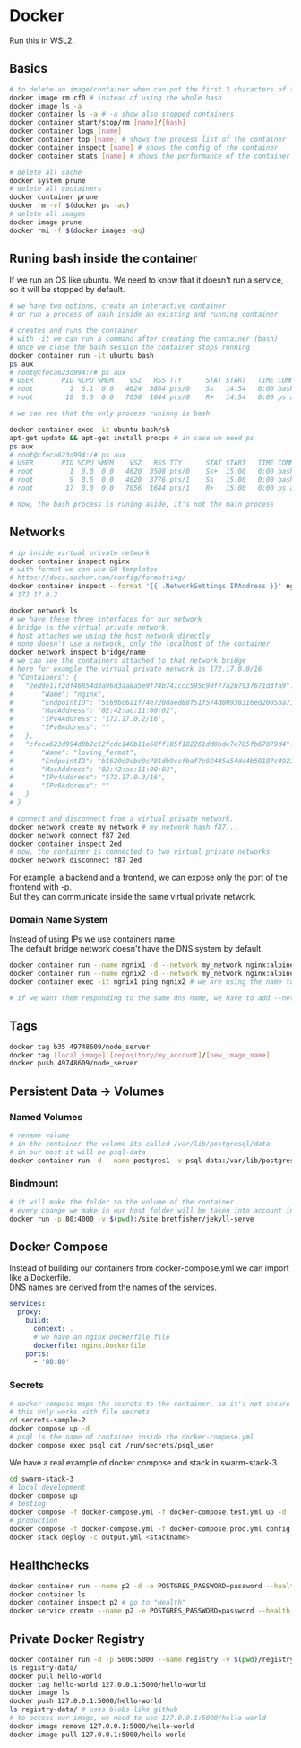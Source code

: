 # Docker

Run this in WSL2.

## Basics

```bash
# to delete an image/container when can put the first 3 characters of the hash
docker image rm cf0 # instead of using the whole hash
docker image ls -a
docker container ls -a # -a show also stopped containers
docker container start/stop/rm [name]/[hash]
docker container logs [name]
docker container top [name] # shows the process list of the container
docker container inspect [name] # shows the config of the container
docker container stats [name] # shows the performance of the container
```

```bash
# delete all cache
docker system prune
# delete all containers
docker container prune
docker rm -vf $(docker ps -aq)
# delete all images
docker image prune
docker rmi -f $(docker images -aq)
```

## Runing bash inside the container

If we run an OS like ubuntu. We need to know that it doesn't run a service, so it will be stopped by default.

```bash
# we have two options, create an interactive container
# or run a process of bash inside an existing and running container

# creates and runs the container
# with -it we can run a command after creating the container (bash)
# once we close the bash session the container stops running
docker container run -it ubuntu bash
ps aux
# root@cfeca623d994:/# ps aux
# USER       PID %CPU %MEM    VSZ   RSS TTY      STAT START   TIME COMMAND
# root         1  0.1  0.0   4624  3864 pts/0    Ss   14:54   0:00 bash
# root        10  0.0  0.0   7056  1644 pts/0    R+   14:54   0:00 ps aux

# we can see that the only process runinng is bash

docker container exec -it ubuntu bash/sh
apt-get update && apt-get install procps # in case we need ps
ps aux
# root@cfeca623d994:/# ps aux
# USER       PID %CPU %MEM    VSZ   RSS TTY      STAT START   TIME COMMAND
# root         1  0.0  0.0   4620  3508 pts/0    Ss+  15:00   0:00 bash
# root         9  0.5  0.0   4620  3776 pts/1    Ss   15:00   0:00 bash
# root        17  0.0  0.0   7056  1644 pts/1    R+   15:00   0:00 ps aux

# now, the bash process is runing aside, it's not the main process
```

## Networks

```bash
# ip inside virtual private network
docker container inspect nginx
# with format we can use GO templates
# https://docs.docker.com/config/formatting/
docker container inspect --format '{{ .NetworkSettings.IPAddress }}' nginx
# 172.17.0.2
```

```bash
docker network ls
# we have these three interfaces for our network
# bridge is the virtual private network,
# host attaches we using the host network directly
# none doesn't use a network, only the localhost of the container
docker network inspect bridge/name
# we can see the containers attached to that network bridge
# here for example the virtual private network is 172.17.0.0/16
# "Containers": {
#   "2ed9e11f2df46854d3a96d3aa8a5e9f74b741cdc595c90f77a2b7937671d3fa9": {
#       "Name": "nginx",
#       "EndpointID": "5169bd6a1f74e720daed88f51f574d00938316ed2005ba71fd1644aec995c8bd",
#       "MacAddress": "02:42:ac:11:00:02",
#       "IPv4Address": "172.17.0.2/16",
#       "IPv6Address": ""
#   },
#   "cfeca623d994d0b2c12fcdc140b11e60ff105f182261dd0bde7e785fb67079d4": {
#       "Name": "loving_fermat",
#       "EndpointID": "b1620e9cbe0c781db9ccfbaf7e02445a54de4b50187c4923bd2308ba5ac92844",
#       "MacAddress": "02:42:ac:11:00:03",
#       "IPv4Address": "172.17.0.3/16",
#       "IPv6Address": ""
#   }
# }

# connect and disconnect from a virtual private network.
docker network create my_network # my_network hash f87...
docker network connect f87 2ed
docker container inspect 2ed
# now, the container is connected to two virtual private networks
docker network disconnect f87 2ed
```

For example, a backend and a frontend, we can expose only the port of the frontend with -p.<br>
But they can communicate inside the same virtual private network.

### Domain Name System

Instead of using IPs we use containers name.<br>
The default bridge network doesn't have the DNS system by default.

```bash
docker container run --name ngnix1 -d --network my_network nginx:alpine
docker container run --name ngnix2 -d --network my_network nginx:alpine
docker container exec -it ngnix1 ping ngnix2 # we are using the name to perform the ping command

# if we want them responding to the same dns name, we have to add --net-alias (see assignments)
```

## Tags

```bash
docker tag b35 49748609/node_server
docker tag [local_image] [repository/my_account]/[new_image_name]
docker push 49748609/node_server
```

## Persistent Data -> Volumes

### Named Volumes

```bash
# rename volume
# in the container the volume its called /var/lib/postgresql/data
# in our host it will be psql-data
docker container run -d --name postgres1 -v psql-data:/var/lib/postgresql/data postgres:9.6.1
```

### Bindmount

```bash
# it will make the folder to the volume of the container
# every change we make in our host folder will be taken into account in the container
docker run -p 80:4000 -v $(pwd):/site bretfisher/jekyll-serve
```

## Docker Compose

Instead of building our containers from docker-compose.yml we can import like a Dockerfile.<br>
DNS names are derived from the names of the services.

```yml
services:
  proxy:
    build:
      context: .
      # we have an nginx.Dockerfile file
      dockerfile: nginx.Dockerfile
    ports:
      - '80:80'
```

### Secrets

```bash
# docker compose maps the secrets to the container, so it's not secure
# this only works with file secrets
cd secrets-sample-2
docker compose up -d
# psql is the name of container inside the docker-compose.yml
docker compose exec psql cat /run/secrets/psql_user
```

We have a real example of docker compose and stack in swarm-stack-3.

```bash
cd swarm-stack-3
# local development
docker compose up
# testing
docker compose -f docker-compose.yml -f docker-compose.test.yml up -d
# production
docker compose -f docker-compose.yml -f docker-compose.prod.yml config > output.yml
docker stack deploy -c output.yml <stackname>
```

## Healthchecks

```bash
docker container run --name p2 -d -e POSTGRES_PASSWORD=password --health-cmd="pg_isready -U postgres || exit1" postgres
docker container ls
docker container inspect p2 # go to "Health"
docker service create --name p2 -e POSTGRES_PASSWORD=password --health-cmd="pg_isready -U postgres || exit 1" postgres
```

## Private Docker Registry

```bash
docker container run -d -p 5000:5000 --name registry -v $(pwd)/registry-data:/var/lib/registry registry
ls registry-data/
docker pull hello-world
docker tag hello-world 127.0.0.1:5000/hello-world
docker image ls
docker push 127.0.0.1:5000/hello-world
ls registry-data/ # uses blobs like github
# to access our image, we need to use 127.0.0.1:5000/hello-world
docker image remove 127.0.0.1:5000/hello-world
docker image pull 127.0.0.1:5000/hello-world
```

